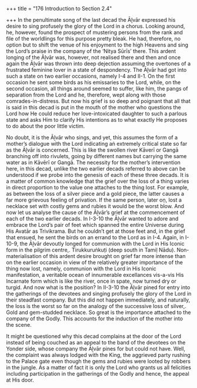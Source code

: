+++
title = "176 Introduction to Section 2.4"

+++
In the penultimate song of the last decad the Āḻvār expressed his desire to sing profusely the glory of the Lord in a chorus. Looking around, he, however, found the prospect of mustering persons from the rank and file of the worldlings for this purpose pretty bleak. He had, therefore, no option but to shift the venue of his enjoyment to the high Heavens and sing the Lord’s praise in the company of the ‘Nitya Sūrīs’ there. This ardent longing of the Āḻvār was, however, not realised there and then and once again the Āḻvār was thrown into deep dejection assuming the overtones of a frustrated feminine lover in a state of despondency. The Āḻvār had got into such a state on two earlier occasions, namely I-4 and II-1. On the first occasion he sent some birds as his emissaries to the Lord, while, on the second occasion, all things around seemed to suffer, like him, the pangs of separation from the Lord and he, therefore, wept along with those comrades-in-distress. But now his grief is so deep and poignant that all that is said in this decad is put in the mouth of the mother who questions the Lord how He could reduce her love-intoxicated daughter to such a parlous state and asks Him to clarify His intentions as to what exactly He proposes to do about the poor little victim.

No doubt, it is the Āḻvār who sings, and yet, this assumes the form of a mother’s dialogue with the Lord indicating aṅ extremely critical state so far as the Āḻvār is concerned. This is like the swollen river Kāverī or Gangā branching off into rivulets, going by different names but carrying the same water as in Kāvērī or Gangā. The necessity for the mother’s intervention here, in this decad, unlike the two earlier decads referred to above can be understood if we probe into the genesis of each of these three decads. It is a matter of common knowledge that the grief over the loss of a thing varies in direct proportion to the value one attaches to the thing lost. For example, as between the loss of a silver piece and a gold piece, the latter causes a far more grievous feeling of privation. If the same person, later oṇ, lost a necklace set with costly gems and rubies it would be the worst blow. And now let us analyse the cause of the Āḻvār’s grief at the commencement of each of the two earlier decads. In I-3-10 the Āḻvār wanted to adore and embrace the Lord’s pair of feet which spanned the entire Universe during His Avatār as Trivikrama. But he couldn’t get at those feet and, in the grief that ensued, he sent the birds on an errand to the Lord as in I-4. Again, in I-10-9, the Āḻvār devoutly longed for communion with the Lord in His Iconic form in the pilgrim centre,. Tirukkuruṅkuṭi (deep south in Tamiḷ Nādu). Non-materialisation of this ardent desire brought on grief far more intense than on the earlier occasion in view of the relatively greater importance of the thing now lost, namely, communion with the Lord in His Iconic manifestation, a veritable ocean of innumerable excellances vis-a-vis His Incarnate form which is like the river, once in spate, now turned dry or turgid. And now what is the position? In II-3-10 the Āḻvār pined for entry into the gatherings of the devotees and singing profusely the glory of the Lord in their steadfast company. But this did not happen immediately, and naturally, the loss is the worst so far on the analogy of the successive loss of silver,. Gold and gem-studded necklace. So great is the importance attached to the company of the Godly. This accounts for the induction of the mother into the scene.

It might be questioned why this decad complains at the door of the Lord instead of being couched as an appeal to the band of the devotees on the Yonder side, whose company the Āḻvār pines for but could not have. Well, the complaint was always lodged with the King, the aggrieved party rushing to the Palace gate even though the gems and rubies were looted by robbers in the jungle. As a matter of fact it is only the Lord who grants us all felicities including participation in the gatherings of the Godly and hence, the appeal at His door.



